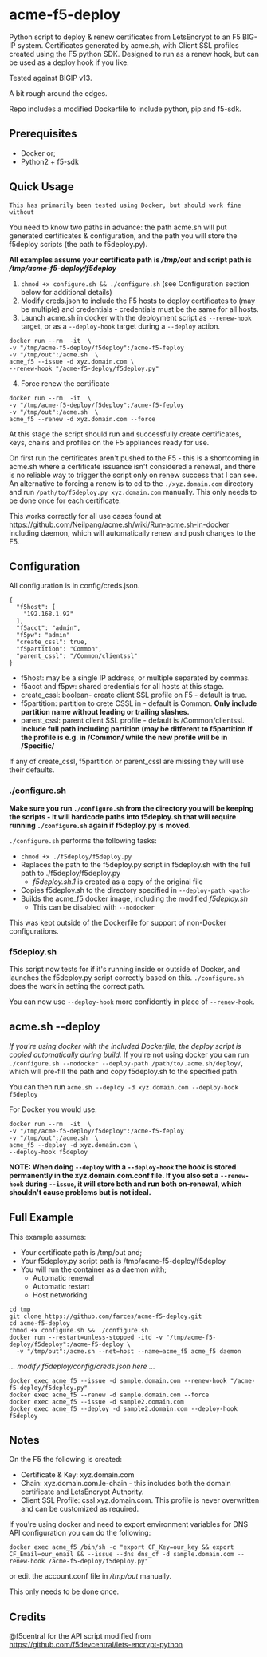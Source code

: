 # acme-f5-deploy
Python script to deploy &amp; renew certificates from LetsEncrypt to an F5 BIG-IP system. Certificates generated by acme.sh, with Client SSL profiles created using the F5 python SDK. Designed to run as a renew hook, but can be used as a deploy hook if you like.

Tested against BIGIP v13.

A bit rough around the edges.

Repo includes a modified Dockerfile to include python, pip and f5-sdk.
## Prerequisites
- Docker or;
- Python2 + f5-sdk

## Quick Usage
`This has primarily been tested using Docker, but should work fine without`

You need to know two paths in advance: the path acme.sh will put generated certificates & configuration, and the path you will store the f5deploy scripts (the path to f5deploy.py).

**All examples assume your certificate path is _/tmp/out_ and script path is _/tmp/acme-f5-deploy/f5deploy_**
1. `chmod +x configure.sh && ./configure.sh` (see Configuration section below for additional details)
2. Modify creds.json to include the F5 hosts to deploy certificates to (may be multiple) and credentials - credentials must be the same for all hosts.
3. Launch acme.sh in docker with the deployment script as `--renew-hook` target, or as a `--deploy-hook` target during a `--deploy` action.
  ```
 docker run --rm  -it  \
 -v "/tmp/acme-f5-deploy/f5deploy":/acme-f5-feploy
 -v "/tmp/out":/acme.sh  \
 acme_f5 --issue -d xyz.domain.com \ 
 --renew-hook "/acme-f5-deploy/f5deploy.py"
  ```
4. Force renew the certificate
  ```
  docker run --rm  -it  \
  -v "/tmp/acme-f5-deploy/f5deploy":/acme-f5-feploy
  -v "/tmp/out":/acme.sh  \
  acme_f5 --renew -d xyz.domain.com --force
  ```
  
At this stage the script should run and successfully create certificates, keys, chains and profiles on the F5 appliances ready for use.

On first run the certificates aren't pushed to the F5 - this is a shortcoming in acme.sh where a certificate issuance isn't considered a renewal, and there is no reliable way to trigger the script only on renew success that I can see. 
An alternative to forcing a renew is to cd to the `./xyz.domain.com` directory and run `/path/to/f5deploy.py xyz.domain.com` manually. This only needs to be done once for each certificate.

This works correctly for all use cases found at https://github.com/Neilpang/acme.sh/wiki/Run-acme.sh-in-docker including daemon, which will automatically renew and push changes to the F5.

## Configuration
All configuration is in config/creds.json.
```
{
  "f5host": [
    "192.168.1.92"
  ],
  "f5acct": "admin",
  "f5pw": "admin"
  "create_cssl": true,
  "f5partition": "Common",
  "parent_cssl": "/Common/clientssl"
}
```
* f5host: may be a single IP address, or multiple separated by commas.
* f5acct and f5pw: shared credentials for all hosts at this stage.
* create_cssl: boolean- create client SSL profile on F5 - default is true.
* f5partition: partition to crete CSSL in - default is Common. **Only include partition name without leading or trailing slashes.**
* parent_cssl: parent client SSL profile - default is /Common/clientssl. **Include full path including partition (may be different to f5partition if the profile is e.g. in /Common/ while the new profile will be in /Specific/**

If any of create_cssl, f5partition or parent_cssl are missing they will use their defaults.

### ./configure.sh
**Make sure you run `./configure.sh` from the directory you will be keeping the scripts - it will hardcode paths into f5deploy.sh that will require running `./configure.sh` again if f5deploy.py is moved.**

`./configure.sh` performs the following tasks:
- `chmod +x ./f5deploy/f5deploy.py`
- Replaces the path to the f5deploy.py script in f5deploy.sh with the full path to ./f5deploy/f5deploy.py
    - *f5deploy.sh.1* is created as a copy of the original file
- Copies f5deploy.sh to the directory specified in `--deploy-path <path>`
- Builds the acme_f5 docker image, including the modified *f5deploy.sh*
    - This can be disabled with `--nodocker`
    
This was kept outside of the Dockerfile for support of non-Docker configurations.

### f5deploy.sh
This script now tests for if it's running inside or outside of Docker, and launches the f5deploy.py script correctly based on this. `./configure.sh` does the work in setting the correct path.

You can now use `--deploy-hook` more confidently in place of `--renew-hook`.

## acme.sh --deploy
*If you're using docker with the included Dockerfile, the deploy script is copied automatically during build.*
If you're not using docker you can run `./configure.sh --nodocker --deploy-path /path/to/.acme.sh/deploy/`, which will pre-fill the path and copy f5deploy.sh to the specified path.

You can then run `acme.sh --deploy -d xyz.domain.com --deploy-hook f5deploy`

For Docker you would use:
```
docker run --rm  -it  \
-v "/tmp/acme-f5-deploy/f5deploy":/acme-f5-feploy
-v "/tmp/out":/acme.sh  \
acme_f5 --deploy -d xyz.domain.com \ 
--deploy-hook f5deploy
```
**NOTE: When doing `--deploy` with a `--deploy-hook` the hook is stored permanently in the xyz.domain.com.conf file. 
If you also set a `--renew-hook` during `--issue`, it will store both and run both on-renewal, which shouldn't cause problems but is not ideal.**


## Full Example
This example assumes:
- Your certificate path is /tmp/out and;
- Your f5deploy.py script path is /tmp/acme-f5-deploy/f5deploy
- You will run the container as a daemon with;
  - Automatic renewal
  - Automatic restart
  - Host networking

```
cd tmp
git clone https://github.com/farces/acme-f5-deploy.git
cd acme-f5-deploy
chmod +x configure.sh && ./configure.sh
docker run --restart=unless-stopped -itd -v "/tmp/acme-f5-deploy/f5deploy":/acme-f5-deploy \
  -v "/tmp/out":/acme.sh --net=host --name=acme_f5 acme_f5 daemon
```
*... modify f5deploy/config/creds.json here ...*
```
docker exec acme_f5 --issue -d sample.domain.com --renew-hook "/acme-f5-deploy/f5deploy.py"
docker exec acme_f5 --renew -d sample.domain.com --force
docker exec acme_f5 --issue -d sample2.domain.com
docker exec acme_f5 --deploy -d sample2.domain.com --deploy-hook f5deploy
```

## Notes
On the F5 the following is created:
- Certificate & Key: xyz.domain.com
- Chain: xyz.domain.com.le-chain - this includes both the domain certificate and LetsEncrypt Authority.
- Client SSL Profile: cssl.xyz.domain.com. This profile is never overwritten and can be customized as required.

If you're using docker and need to export environment variables for DNS API configuration you can do the following:
```
docker exec acme_f5 /bin/sh -c "export CF_Key=our_key && export CF_Email=our_email && --issue --dns dns_cf -d sample.domain.com --renew-hook /acme-f5-deploy/f5deploy.py"
```
or edit the account.conf file in */tmp/out* manually.

This only needs to be done once.

## Credits
@f5central for the API script modified from https://github.com/f5devcentral/lets-encrypt-python
